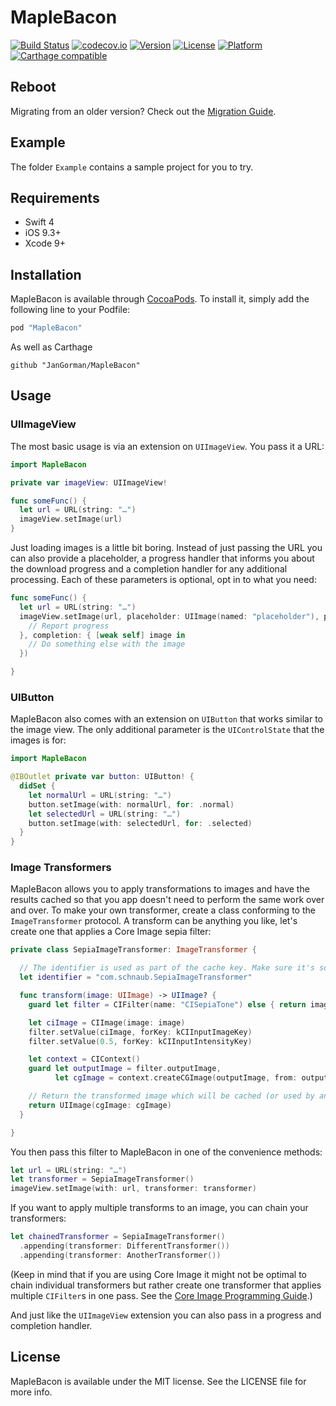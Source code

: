 # MapleBacon

[![Build Status](https://travis-ci.org/JanGorman/MapleBacon.svg)](https://travis-ci.org/JanGorman/MapleBacon)
[![codecov.io](https://codecov.io/github/JanGorman/MapleBacon/coverage.svg)](https://codecov.io/github/JanGorman/MapleBacon)
[![Version](https://img.shields.io/cocoapods/v/MapleBacon.svg?style=flat)](http://cocoapods.org/pods/MapleBacon)
[![License](https://img.shields.io/cocoapods/l/MapleBacon.svg?style=flat)](http://cocoapods.org/pods/MapleBacon)
[![Platform](https://img.shields.io/cocoapods/p/MapleBacon.svg?style=flat)](http://cocoapods.org/pods/MapleBacon)
[![Carthage compatible](https://img.shields.io/badge/Carthage-compatible-4BC51D.svg?style=flat)](https://github.com/Carthage/Carthage)

## Reboot

Migrating from an older version? Check out the [Migration Guide](https://github.com/JanGorman/MapleBacon/wiki/Migration-Guide-Version-4-→-Version-5).

## Example

The folder `Example` contains a sample project for you to try.

## Requirements

- Swift 4
- iOS 9.3+
- Xcode 9+

## Installation

MapleBacon is available through [CocoaPods](http://cocoapods.org). To install
it, simply add the following line to your Podfile:

```ruby
pod "MapleBacon"
```

As well as Carthage

```ogdl
github "JanGorman/MapleBacon"
```

## Usage

### UIImageView

The most basic usage is via an extension on `UIImageView`. You pass it a URL:

```swift
import MapleBacon

private var imageView: UIImageView!

func someFunc() {
  let url = URL(string: "…")
  imageView.setImage(url)
}
```

Just loading images is a little bit boring. Instead of just passing the URL you can also provide a placeholder, a progress handler that informs you about the download progress and a completion handler for any additional processing. Each of these parameters is optional, opt in to what you need:

```swift
func someFunc() {
  let url = URL(string: "…")
  imageView.setImage(url, placeholder: UIImage(named: "placeholder"), progress: { received, total in
    // Report progress
  }, completion: { [weak self] image in
    // Do something else with the image
  })

}
```

### UIButton

MapleBacon also comes with an extension on `UIButton` that works similar to the image view. The only additional parameter is the `UIControlState` that the images is for:

```swift
import MapleBacon

@IBOutlet private var button: UIButton! {
  didSet {
    let normalUrl = URL(string: "…")
    button.setImage(with: normalUrl, for: .normal)
    let selectedUrl = URL(string: "…")
    button.setImage(with: selectedUrl, for: .selected)
  }
}
```

### Image Transformers

MapleBacon allows you to apply transformations to images and have the results cached so that you app doesn't need to perform the same work over and over. To make your own transformer, create a class conforming to the `ImageTransformer` protocol. A transform can be anything you like, let's create one that applies a Core Image sepia filter:

```swift
private class SepiaImageTransformer: ImageTransformer {

  // The identifier is used as part of the cache key. Make sure it's something unique
  let identifier = "com.schnaub.SepiaImageTransformer"

  func transform(image: UIImage) -> UIImage? {
    guard let filter = CIFilter(name: "CISepiaTone") else { return image }

    let ciImage = CIImage(image: image)
    filter.setValue(ciImage, forKey: kCIInputImageKey)
    filter.setValue(0.5, forKey: kCIInputIntensityKey)

    let context = CIContext()
    guard let outputImage = filter.outputImage,
          let cgImage = context.createCGImage(outputImage, from: outputImage.extent) else { return image }

    // Return the transformed image which will be cached (or used by another transformer)
    return UIImage(cgImage: cgImage)
  }

}
```

You then pass this filter to MapleBacon in one of the convenience methods:

```swift
let url = URL(string: "…")
let transformer = SepiaImageTransformer()
imageView.setImage(with: url, transformer: transformer)
```

If you want to apply multiple transforms to an image, you can chain your transformers:

```swift
let chainedTransformer = SepiaImageTransformer()
  .appending(transformer: DifferentTransformer())
  .appending(transformer: AnotherTransformer())
```

(Keep in mind that if you are using Core Image it might not be optimal to chain individual transformers but rather create one transformer that applies multiple `CIFilter`s in one pass. See the [Core Image Programming Guide](https://developer.apple.com/library/content/documentation/GraphicsImaging/Conceptual/CoreImaging/ci_intro/ci_intro.html#//apple_ref/doc/uid/TP30001185).)

And just like the `UIImageView` extension you can also pass in a progress and completion handler.

## License

MapleBacon is available under the MIT license. See the LICENSE file for more info.
